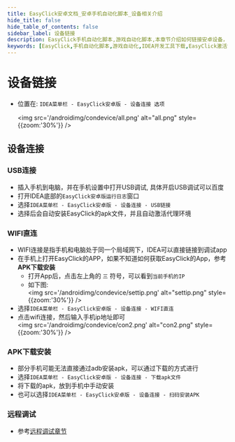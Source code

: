 ```yaml
---
title: EasyClick安卓文档_安卓手机自动化脚本_设备相关介绍
hide_title: false
hide_table_of_contents: false
sidebar_label: 设备链接
description: EasyClick手机自动化脚本,游戏自动化脚本,本章节介绍如何链接安卓设备，如何安装EasyClick的apk，如何激活安卓设备
keywords: [EasyClick,手机自动化脚本,游戏自动化,IDEA开发工具下载,EasyClick激活设备,IDEA下载,安卓免root,安卓无障碍点击]
---
```



# 设备链接

- 位置在: `IDEA菜单栏 - EasyClick安卓版 - 设备连接 选项`

  <img src='/androidimg/condevice/all.png' alt="all.png" style={{zoom:'30%'}} />

## 设备连接
### USB连接
- 插入手机到电脑，并在手机设置中打开USB调试, 具体开启USB调试可以百度
- 打开IDEA底部的`EasyClick安卓版运行日志`窗口
- 选择`IDEA菜单栏 - EasyClick安卓版 - 设备连接 - USB链接`
- 选择后会自动安装EasyClick的apk文件，并且自动激活代理环境

### WIFI直连
- WIFI连接是指手机和电脑处于同一个局域网下，IDEA可以直接链接到调试app
- 在手机上打开EasyClick的APP，如果不知道如何获取EasyClick的App，参考**APK下载安装**
  - 打开App后，点击左上角的 `三` 符号，可以看到`当前手机的IP`
  - 如下图: <br/><img src='/androidimg/condevice/settip.png' alt="settip.png" style={{zoom:'30%'}} />
- 选择`IDEA菜单栏 - EasyClick安卓版 - 设备连接 - WIFI直连`
- 点击wifi连接，然后输入手机ip地址即可
  <br/><img src='/androidimg/condevice/con2.png' alt="con2.png" style={{zoom:'30%'}} />

### APK下载安装
- 部分手机可能无法直接通过adb安装apk，可以通过下载的方式进行
- 选择`IDEA菜单栏 - EasyClick安卓版 - 设备连接 - 下载apk文件`
- 将下载的apk，放到手机中手动安装
- 也可以选择`IDEA菜单栏 - EasyClick安卓版 - 设备连接 - 扫码安装APK`

### 远程调试
- 参考[远程调试章节](/docs/zh-cn/funcs/devtools/dev-tools-remote)



